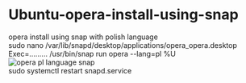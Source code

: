 # Ubuntu-opera-install-using-snap
opera install using snap with polish language
<br>
sudo nano /var/lib/snapd/desktop/applications/opera_opera.desktop
<br>
Exec=......... /usr/bin/snap run opera --lang=pl %U
<br>
![opera pl language snap](https://user-images.githubusercontent.com/98317764/231872780-7ba352c1-e6dc-41f7-a5bc-cb6737f0e5db.PNG)
<br>
sudo systemctl restart snapd.service
